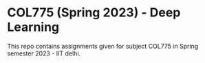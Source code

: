# **COL775 (Spring 2023) - Deep Learning**

This repo contains assignments given for subject COL775 in Spring semester 2023 - IIT delhi.